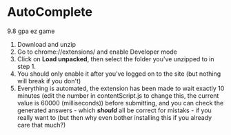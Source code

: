 # AutoComplete  
 9.8 gpa ez game  
 1. Download and unzip 
 2. Go to chrome://extensions/ and enable Developer mode 
 3. Click on **Load unpacked**, then select the folder you've unzipped to in step 1. 
 4. You should only enable it after you've logged on to the site (but nothing will break if you don't) 
 5. Everything is automated, the extension has been made to wait exactly 10 minutes (edit the number in contentScript.js to change this, the current value is 60000 (milliseconds)) before submitting, and you can check the generated answers - which ***should*** all be correct for mistaks - if you really want to (but then why even bother installing this if you already care that much?)
